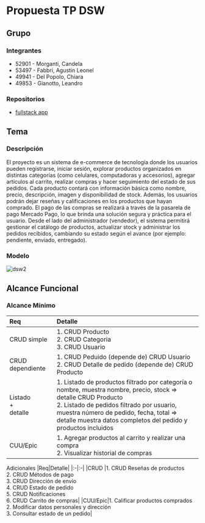 # Propuesta TP DSW

## Grupo
### Integrantes
* 52901 - Morganti, Candela
* 53497 - Fabbri, Agustin Leonel
* 49941 - Del Popolo, Chiara
* 49853 - Gianotto, Leandro


### Repositorios
* [fullstack app](https://github.com/agusfabbri/DSW2025-Fabbri_Morganti_DelPopolo_Gianotto)


## Tema
### Descripción
El proyecto es un sistema de e-commerce de tecnología donde los usuarios pueden registrarse, iniciar sesión, explorar productos organizados en distintas categorías (como celulares, computadoras y accesorios), agregar artículos al carrito, realizar compras y hacer seguimiento del estado de sus pedidos. Cada producto contará con información básica como nombre, precio, descripción, imagen y disponibilidad de stock. Además, los usuarios podrán dejar reseñas y calificaciones en los productos que hayan comprado. El pago de las compras se realizará a través de la pasarela de pago Mercado Pago, lo que brinda una solución segura y práctica para el usuario.
Desde el lado del administrador (vendedor), el sistema permitirá gestionar el catálogo de productos, actualizar stock y administrar los pedidos recibidos, cambiando su estado según el avance (por ejemplo: pendiente, enviado, entregado). 


### Modelo
![dsw2](https://github.com/user-attachments/assets/27058b21-ed13-409d-8c8a-8d640d9f9215)


## Alcance Funcional 

### Alcance Mínimo
|Req|Detalle|
|:-|:-|
|CRUD simple |1. CRUD Producto<br>2. CRUD Categoria<br>3. CRUD Usuario|
|CRUD dependiente |1. CRUD Peduido (depende de) CRUD Usuario<br>2. CRUD Detalle de pedido (depende de) CRUD Producto|
|Listado<br>+<br>detalle |1. Listado de productos filtrado por categoría o nombre, muestra nombre, precio, stock ⇒ detalle CRUD Producto<br>2. Listado de pedidos filtrado por usuario, muestra número de pedido, fecha, total ⇒ detalle muestra datos completos del pedido y productos incluidos|
|CUU/Epic|1. Agregar productos al carrito y realizar una compra<br>2. Visualizar historial de compras|



Adicionales
|Req|Detalle|
|:-|:-|
|CRUD |1. CRUD Reseñas de productos<br>2. CRUD Métodos de pago<br>3. CRUD Dirección de envío<br>4. CRUD Estado de pedido<br>5. CRUD Notificaciones<br>6. CRUD Carrito de compras|
|CUU/Epic|1. Calificar productos comprados<br>2. Modificar datos personales y dirección<br>3. Consultar estado de un pedido|

